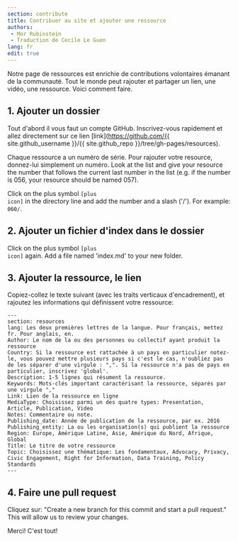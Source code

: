 ```yaml
---
section: contribute
title: Contribuer au site et ajouter une ressource
authors:
 - Mor Rubinstein
 - Traduction de Cecile Le Guen
lang: fr
edit: true
---
```


<p class="lead">Notre page de ressources est enrichie de contributions volontaires émanant de la communauté. Tout le monde peut rajouter et partager un lien, une vidéo, une ressource. Voici comment faire.</p>

## 1. Ajouter un dossier

Tout d'abord il vous faut un compte GitHub. Inscrivez-vous rapidement et allez directement sur ce lien [link](https://github.com/{{ site.github_username }}/{{ site.github_repo }}/tree/gh-pages/resources).

Chaque ressource a un numéro de série. Pour rajouter votre resource, donnez-lui simplement un numéro. Look at the list and give your resource the number that follows the current last number in the list (e.g. if the number is 056, your resource should be named 057).

Click on the plus symbol <code class="icon-plus"><span>[plus icon]</span></code> in the directory line and add the number and a slash ('/'). For example: `060/`.

## 2. Ajouter un fichier d'index dans le dossier

Click on the plus symbol <code class="icon-plus"><span>[plus icon]</span></code> again. Add a file named 'index.md' to your new folder.

## 3. Ajouter la ressource, le lien

Copiez-collez le texte suivant (avec les traits verticaux d'encadrement), et rajoutez les informations qui définissent votre ressource:

    ---
    section: resources
    lang: Les deux premières lettres de la langue. Pour français, mettez fr. Pour anglais, en. 
    Author: Le nom de la ou des personnes ou collectif ayant produit la ressource
    Country: Si la ressource est rattachée à un pays en particulier notez-le, vous pouvez mettre plusieurs pays si c'est le cas, n'oubliez pas de les séparer d'une virgule : ",". Si la ressource n'a pas de pays en particulier, inscrivez 'global'.
    Description: 1-5 lignes qui résument la ressource.
    Keywords: Mots-clés important caractérisant la ressource, séparés par une virgule ","
    Link: Lien de la ressource en ligne
    MediaType: Choisissez parmi un des quatre types: Presentation, Article, Publication, Video
    Notes: Commentaire ou note. 
    Publishing_date: Année de publication de la ressource, par ex. 2016
    Publishing_entity: La ou les organisation(s) qui publient la ressource
    Region: Europe, Amérique Latine, Asie, Amérique du Nord, Afrique, Global
    Title: Le titre de votre ressource
    Topic: Choisissez une thématique: Les fondamentaux, Advocacy, Privacy, Civic Engagement, Right for Information, Data Training, Policy Standards
    ---

## 4. Faire une pull request

Cliquez sur: "Create a new branch for this commit and start a pull request." This will allow us to review your changes.

Merci! C'est tout!
